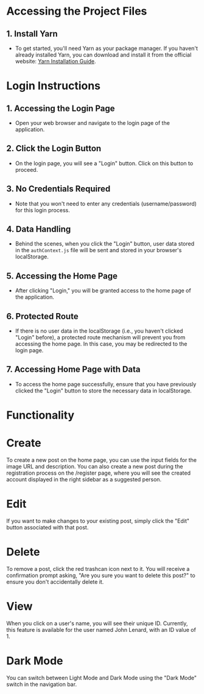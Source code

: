 # Accessing the Project Files

## 1. Install Yarn

- To get started, you'll need Yarn as your package manager. If you haven't already installed Yarn, you can download and install it from the official website: [Yarn Installation Guide](https://classic.yarnpkg.com/en/docs/install/).

# Login Instructions

## 1. Accessing the Login Page

- Open your web browser and navigate to the login page of the application.

## 2. Click the Login Button

- On the login page, you will see a "Login" button. Click on this button to proceed.

## 3. No Credentials Required

- Note that you won't need to enter any credentials (username/password) for this login process.

## 4. Data Handling

- Behind the scenes, when you click the "Login" button, user data stored in the `authContext.js` file will be sent and stored in your browser's localStorage.

## 5. Accessing the Home Page

- After clicking "Login," you will be granted access to the home page of the application.

## 6. Protected Route

- If there is no user data in the localStorage (i.e., you haven't clicked "Login" before), a protected route mechanism will prevent you from accessing the home page. In this case, you may be redirected to the login page.

## 7. Accessing Home Page with Data

- To access the home page successfully, ensure that you have previously clicked the "Login" button to store the necessary data in localStorage.

# Functionality

# Create

To create a new post on the home page, you can use the input fields for the image URL and description. You can also create a new post during the registration process on the /register page, where you will see the created account displayed in the right sidebar as a suggested person.

# Edit

If you want to make changes to your existing post, simply click the "Edit" button associated with that post.

# Delete

To remove a post, click the red trashcan icon next to it. You will receive a confirmation prompt asking, "Are you sure you want to delete this post?" to ensure you don't accidentally delete it.

# View

When you click on a user's name, you will see their unique ID. Currently, this feature is available for the user named John Lenard, with an ID value of 1.

# Dark Mode

You can switch between Light Mode and Dark Mode using the "Dark Mode" switch in the navigation bar.
